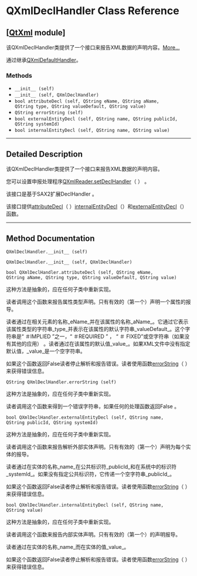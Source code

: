 # QXmlDeclHandler Class Reference

## [[QtXml](index.htm) module]

该QXmlDeclHandler类提供了一个接口来报告XML数据的声明内容。[More...](#details)

通过继承[QXmlDefaultHandler](qxmldefaulthandler.html)。

### Methods

*   `__init__ (self)`
*   `__init__ (self, QXmlDeclHandler)`
*   `bool attributeDecl (self, QString eName, QString aName, QString type, QString valueDefault, QString value)`
*   `QString errorString (self)`
*   `bool externalEntityDecl (self, QString name, QString publicId, QString systemId)`
*   `bool internalEntityDecl (self, QString name, QString value)`

* * *

## Detailed Description

该QXmlDeclHandler类提供了一个接口来报告XML数据的声明内容。

您可以设置申报处理程序[QXmlReader.setDeclHandler](qxmlreader.html#setDeclHandler)（ ） 。

该接口是基于SAX2扩展DeclHandler 。

该接口提供[attributeDecl](qxmldeclhandler.html#attributeDecl)（ ）[internalEntityDecl](qxmldeclhandler.html#internalEntityDecl)（）和[externalEntityDecl](qxmldeclhandler.html#externalEntityDecl)（）函数。

* * *

## Method Documentation

```
QXmlDeclHandler.__init__ (self)
```

```
QXmlDeclHandler.__init__ (self, QXmlDeclHandler)
```

```
bool QXmlDeclHandler.attributeDecl (self, QString eName, QString aName, QString type, QString valueDefault, QString value)
```

这种方法是抽象的，应在任何子类中重新实现。

读者调用这个函数来报告属性类型声明。只有有效的（第一个）声明一个属性的报导。

读者通过在相关元素的名称_eName_并在该属性的名称_aName_。它通过它表示该属性类型的字符串_type_并表示在该属性的默认字符串_valueDefault_。这个字符串是“ ＃IMPLIED ”之一，“ ＃REQUIRED ” ， “ ＃ FIXED”或空字符串（如果没有其他的应用） 。读者通过在该属性的默认值_value_。如果XML文件中没有指定默认值，_value_是一个空字符串。

如果这个函数返回False读者停止解析和报告错误。读者使用函数[errorString](qxmldeclhandler.html#errorString)（ ）来获得错误信息。

```
QString QXmlDeclHandler.errorString (self)
```

这种方法是抽象的，应在任何子类中重新实现。

读者调用这个函数来得到一个错误字符串，如果任何的处理函数返回False 。

```
bool QXmlDeclHandler.externalEntityDecl (self, QString name, QString publicId, QString systemId)
```

这种方法是抽象的，应在任何子类中重新实现。

读者调用这个函数来报告解析外部实体声明。只有有效的（第一个）声明为每个实体的报导。

读者通过在实体的名称_name_在公共标识符_publicId_和在系统中的标识符_systemId_。如果没有指定公共标识符，它传递一个空字符串_publicId_。

如果这个函数返回False读者停止解析和报告错误。读者使用函数[errorString](qxmldeclhandler.html#errorString)（ ）来获得错误信息。

```
bool QXmlDeclHandler.internalEntityDecl (self, QString name, QString value)
```

这种方法是抽象的，应在任何子类中重新实现。

读者调用这个函数来报告内部实体声明。只有有效的（第一个）的声明报导。

读者通过在实体的名称_name_而在实体的值_value_。

如果这个函数返回False读者停止解析和报告错误。读者使用函数[errorString](qxmldeclhandler.html#errorString)（ ）来获得错误信息。